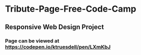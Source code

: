 # Tribute-Page-Free-Code-Camp

## Responsive Web Design Project

### Page can be viewed at https://codepen.io/ktruesdell/pen/LXmKbJ
